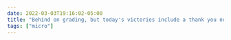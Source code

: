 ```yaml
---
date: 2022-03-03T19:16:02-05:00
title: "Behind on grading, but today's victories include a thank you note from a high school English teacher for a book I sent b/c it reminded me of him and my kid's insistence we read through a D&D sourcebook together (complete with beholder impression)."
tags: ["micro"]
---
```

